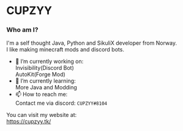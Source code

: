 # CUPZYY

### Who am I?
I'm a self thought Java, Python and SikuliX developer from Norway.<br />I like making minecraft mods and discord bots.


- 🔭 I’m currently working on: <br />
Invisibility(Discord Bot)<br />
AutoKit(Forge Mod)
- 🌱 I’m currently learning: <br />
More Java and Modding
- 📫 How to reach me: <br />
Contact me via discord: `CUPZYY#8104`


You can visit my website at: <br />
https://cupzyy.tk/
